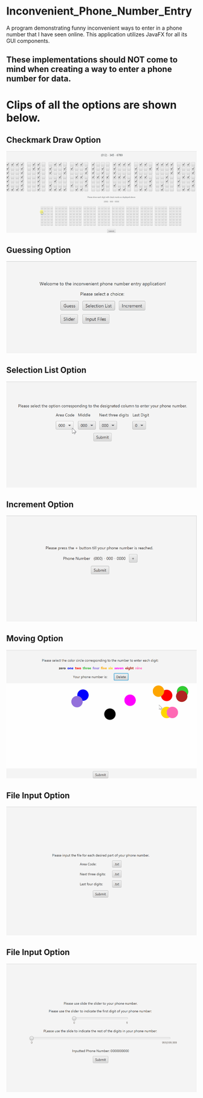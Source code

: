 # Inconvenient_Phone_Number_Entry

A program demonstrating funny inconvenient ways to enter in a phone number that I have seen online.
This application utilizes JavaFX for all its GUI components. 
## These implementations should NOT come to mind when creating a way to enter a phone number for data.

Clips of all the options are shown below.
========================================================================================================
## Checkmark Draw Option 

![GIF of Checkmark_Option](https://github.com/derekyee97/Inconvenient_Phone_Number_Entry/blob/master/video_demos/check_option.gif)

## Guessing Option

![GIF of Guessing Option](https://github.com/derekyee97/Inconvenient_Phone_Number_Entry/blob/master/video_demos/guess_option.gif)


## Selection List Option

![GIF OF SELECTION OPTION](https://github.com/derekyee97/Inconvenient_Phone_Number_Entry/blob/master/video_demos/list_option.gif)

## Increment Option

![GIF OF Increment OPTION](https://github.com/derekyee97/Inconvenient_Phone_Number_Entry/blob/master/video_demos/increment_option.gif)

## Moving Option 
![GIF OF MOVEMENT OPTION](https://github.com/derekyee97/Inconvenient_Phone_Number_Entry/blob/master/video_demos/moving_option.gif)


## File Input Option
![GIF OF MOVEMENT OPTION](https://github.com/derekyee97/Inconvenient_Phone_Number_Entry/blob/master/video_demos/file_input_option.gif)

## File Input Option
![GIF OF SLIDING OPTION](https://github.com/derekyee97/Inconvenient_Phone_Number_Entry/blob/master/video_demos/slider_option.gif)
